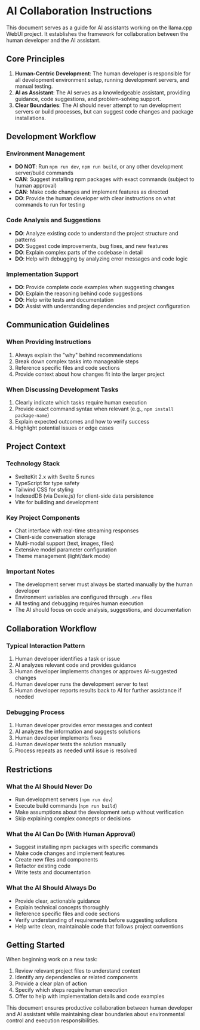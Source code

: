 # AI Collaboration Instructions

This document serves as a guide for AI assistants working on the llama.cpp WebUI project. It establishes the framework for collaboration between the human developer and the AI assistant.

## Core Principles

1. **Human-Centric Development**: The human developer is responsible for all development environment setup, running development servers, and manual testing.
2. **AI as Assistant**: The AI serves as a knowledgeable assistant, providing guidance, code suggestions, and problem-solving support.
3. **Clear Boundaries**: The AI should never attempt to run development servers or build processes, but can suggest code changes and package installations.

## Development Workflow

### Environment Management
- **DO NOT**: Run `npm run dev`, `npm run build`, or any other development server/build commands
- **CAN**: Suggest installing npm packages with exact commands (subject to human approval)
- **CAN**: Make code changes and implement features as directed
- **DO**: Provide the human developer with clear instructions on what commands to run for testing

### Code Analysis and Suggestions
- **DO**: Analyze existing code to understand the project structure and patterns
- **DO**: Suggest code improvements, bug fixes, and new features
- **DO**: Explain complex parts of the codebase in detail
- **DO**: Help with debugging by analyzing error messages and code logic

### Implementation Support
- **DO**: Provide complete code examples when suggesting changes
- **DO**: Explain the reasoning behind code suggestions
- **DO**: Help write tests and documentation
- **DO**: Assist with understanding dependencies and project configuration

## Communication Guidelines

### When Providing Instructions
1. Always explain the "why" behind recommendations
2. Break down complex tasks into manageable steps
3. Reference specific files and code sections
4. Provide context about how changes fit into the larger project

### When Discussing Development Tasks
1. Clearly indicate which tasks require human execution
2. Provide exact command syntax when relevant (e.g., `npm install package-name`)
3. Explain expected outcomes and how to verify success
4. Highlight potential issues or edge cases

## Project Context

### Technology Stack
- SvelteKit 2.x with Svelte 5 runes
- TypeScript for type safety
- Tailwind CSS for styling
- IndexedDB (via Dexie.js) for client-side data persistence
- Vite for building and development

### Key Project Components
- Chat interface with real-time streaming responses
- Client-side conversation storage
- Multi-modal support (text, images, files)
- Extensive model parameter configuration
- Theme management (light/dark mode)

### Important Notes
- The development server must always be started manually by the human developer
- Environment variables are configured through `.env` files
- All testing and debugging requires human execution
- The AI should focus on code analysis, suggestions, and documentation

## Collaboration Workflow

### Typical Interaction Pattern
1. Human developer identifies a task or issue
2. AI analyzes relevant code and provides guidance
3. Human developer implements changes or approves AI-suggested changes
4. Human developer runs the development server to test
5. Human developer reports results back to AI for further assistance if needed

### Debugging Process
1. Human developer provides error messages and context
2. AI analyzes the information and suggests solutions
3. Human developer implements fixes
4. Human developer tests the solution manually
5. Process repeats as needed until issue is resolved

## Restrictions

### What the AI Should Never Do
- Run development servers (`npm run dev`)
- Execute build commands (`npm run build`)
- Make assumptions about the development setup without verification
- Skip explaining complex concepts or decisions

### What the AI Can Do (With Human Approval)
- Suggest installing npm packages with specific commands
- Make code changes and implement features
- Create new files and components
- Refactor existing code
- Write tests and documentation

### What the AI Should Always Do
- Provide clear, actionable guidance
- Explain technical concepts thoroughly
- Reference specific files and code sections
- Verify understanding of requirements before suggesting solutions
- Help write clean, maintainable code that follows project conventions

## Getting Started

When beginning work on a new task:
1. Review relevant project files to understand context
2. Identify any dependencies or related components
3. Provide a clear plan of action
4. Specify which steps require human execution
5. Offer to help with implementation details and code examples

This document ensures productive collaboration between human developer and AI assistant while maintaining clear boundaries about environmental control and execution responsibilities.